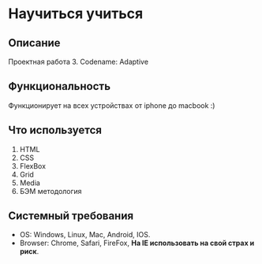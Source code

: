 # Научиться учиться

## Описание
Проектная работа 3. Codename: Adaptive

## Функциональность
Функционирует на всех устройствах от iphone до macbook :)

## Что используется
1. HTML
2. CSS
3. FlexBox
4. Grid
5. Media
6. БЭМ методология

## Системный требования
* OS: Windows, Linux, Mac, Android, IOS.
* Browser: Chrome, Safari, FireFox, __На IE использовать на свой страх и риск__.
